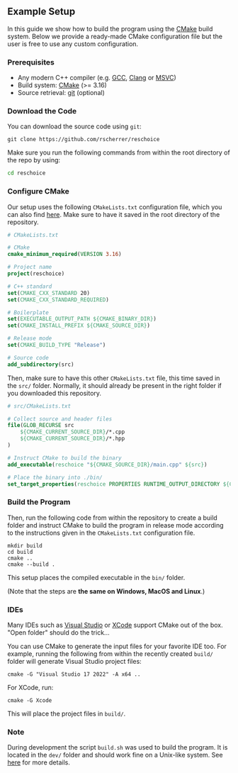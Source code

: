 ## Example Setup

In this guide we show how to build the program using the [CMake](https://cmake.org/) build system. Below we provide a ready-made CMake configuration file but the user is free to use any custom configuration.

### Prerequisites

- Any modern C++ compiler (e.g. [GCC](https://gcc.gnu.org/), [Clang](https://clang.llvm.org/) or [MSVC](https://visualstudio.microsoft.com/vs/features/cplusplus/))
- Build system: [CMake](https://cmake.org/) (>= 3.16)
- Source retrieval: [git](https://git-scm.com/) (optional)

### Download the Code

You can download the source code using `git`:

```shell
git clone https://github.com/rscherrer/reschoice
```

Make sure you run the following commands from within the root directory of the repo by using:

```bash
cd reschoice
```

### Configure CMake

Our setup uses the following `CMakeLists.txt` configuration file, which you can also find [here](../dev/cmake/release.cmake). Make sure to have it saved in the root directory of the repository.

```cmake
# CMakeLists.txt

# CMake
cmake_minimum_required(VERSION 3.16)

# Project name
project(reschoice)

# C++ standard
set(CMAKE_CXX_STANDARD 20)
set(CMAKE_CXX_STANDARD_REQUIRED)

# Boilerplate
set(EXECUTABLE_OUTPUT_PATH ${CMAKE_BINARY_DIR})
set(CMAKE_INSTALL_PREFIX ${CMAKE_SOURCE_DIR})

# Release mode
set(CMAKE_BUILD_TYPE "Release")

# Source code
add_subdirectory(src)
```

Then, make sure to have this other `CMakeLists.txt` file, this time saved in the `src/` folder. Normally, it should already be present in the right folder if you downloaded this repository.

```cmake
# src/CMakeLists.txt

# Collect source and header files
file(GLOB_RECURSE src 
    ${CMAKE_CURRENT_SOURCE_DIR}/*.cpp 
    ${CMAKE_CURRENT_SOURCE_DIR}/*.hpp
)

# Instruct CMake to build the binary
add_executable(reschoice "${CMAKE_SOURCE_DIR}/main.cpp" ${src})

# Place the binary into ./bin/
set_target_properties(reschoice PROPERTIES RUNTIME_OUTPUT_DIRECTORY ${CMAKE_SOURCE_DIR}/bin/$<0:>)
```

### Build the Program

Then, run the following code from within the repository to create a build folder and instruct CMake to build the program in release mode according to the instructions given in the `CMakeLists.txt` configuration file.

```shell 
mkdir build
cd build
cmake ..
cmake --build .
```

This setup places the compiled executable in the `bin/` folder.

(Note that the steps are **the same on Windows, MacOS and Linux**.)

### IDEs

Many IDEs such as [Visual Studio](https://visualstudio.microsoft.com/) or [XCode](https://developer.apple.com/xcode/) support CMake out of the box. "Open folder" should do the trick...

You can use CMake to generate the input files for your favorite IDE too. For example, running the following from within the recently created `build/` folder will generate Visual Studio project files:

```shell
cmake -G "Visual Studio 17 2022" -A x64 ..
```

For XCode, run:

```shell
cmake -G Xcode    
```

This will place the project files in `build/`.

### Note

During development the script `build.sh` was used to build the program. It is located in the `dev/` folder and should work fine on a Unix-like system. See [here](../dev/README.md) for more details.